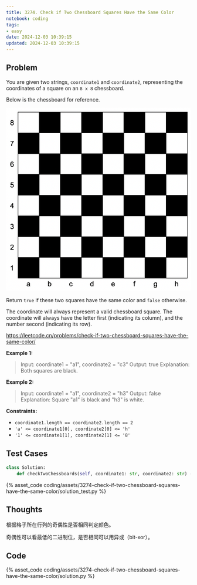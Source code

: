 ```yaml
---
title: 3274. Check if Two Chessboard Squares Have the Same Color
notebook: coding
tags:
- easy
date: 2024-12-03 10:39:15
updated: 2024-12-03 10:39:15
---
```

## Problem

You are given two strings, `coordinate1` and `coordinate2`, representing the coordinates of a square on an `8 x 8` chessboard.

Below is the chessboard for reference.

![problem](assets/3274-check-if-two-chessboard-squares-have-the-same-color/problem.png)

Return `true` if these two squares have the same color and `false` otherwise.

The coordinate will always represent a valid chessboard square. The coordinate will always have the letter first (indicating its column), and the number second (indicating its row).

<https://leetcode.cn/problems/check-if-two-chessboard-squares-have-the-same-color/>

**Example 1:**

> Input: coordinate1 = "a1", coordinate2 = "c3"
> Output: true
> Explanation:
> Both squares are black.

**Example 2:**

> Input: coordinate1 = "a1", coordinate2 = "h3"
> Output: false
> Explanation:
> Square "a1" is black and "h3" is white.

**Constraints:**

- `coordinate1.length == coordinate2.length == 2`
- `'a' <= coordinate1[0], coordinate2[0] <= 'h'`
- `'1' <= coordinate1[1], coordinate2[1] <= '8'`

## Test Cases

``` python
class Solution:
    def checkTwoChessboards(self, coordinate1: str, coordinate2: str) -> bool:
```

{% asset_code coding/assets/3274-check-if-two-chessboard-squares-have-the-same-color/solution_test.py %}

## Thoughts

根据格子所在行列的奇偶性是否相同判定颜色。

奇偶性可以看最低的二进制位，是否相同可以用异或（bit-xor）。

## Code

{% asset_code coding/assets/3274-check-if-two-chessboard-squares-have-the-same-color/solution.py %}

